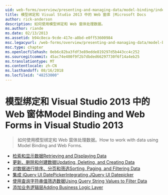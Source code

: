 ```yaml
---
uid: web-forms/overview/presenting-and-managing-data/model-binding/index
title: 模型绑定和 Visual Studio 2013 中的 Web 窗体 |Microsoft Docs
author: rick-anderson
description: 如何使用模型绑定和 Web 窗体处理数据。
ms.author: riande
ms.date: 02/13/2013
ms.assetid: b94c8eca-9cde-417e-a8bd-e0ff53600984
msc.legacyurl: /web-forms/overview/presenting-and-managing-data/model-binding
msc.type: chapter
ms.openlocfilehash: 0eb6c82ba3fdf3e89edde819297d5b443cc4c252
ms.sourcegitcommit: 45ac74e400f9f2b7dbded66297730f6f14a4eb25
ms.translationtype: MT
ms.contentlocale: zh-CN
ms.lasthandoff: 08/16/2018
ms.locfileid: "48253000"
---
```

<a name="model-binding-and-web-forms-in-visual-studio-2013"></a><span data-ttu-id="d4e2b-103">模型绑定和 Visual Studio 2013 中的 Web 窗体</span><span class="sxs-lookup"><span data-stu-id="d4e2b-103">Model Binding and Web Forms in Visual Studio 2013</span></span>
====================
> <span data-ttu-id="d4e2b-104">如何使用模型绑定和 Web 窗体处理数据。</span><span class="sxs-lookup"><span data-stu-id="d4e2b-104">How to work with data using Model Binding and Web Forms.</span></span>


- [<span data-ttu-id="d4e2b-105">检索和显示数据</span><span class="sxs-lookup"><span data-stu-id="d4e2b-105">Retrieving and Displaying Data</span></span>](retrieving-data.md)
- [<span data-ttu-id="d4e2b-106">更新、删除和创建数据</span><span class="sxs-lookup"><span data-stu-id="d4e2b-106">Updating, Deleting, and Creating Data</span></span>](updating-deleting-and-creating-data.md)
- [<span data-ttu-id="d4e2b-107">对数据进行排序、分页和筛选</span><span class="sxs-lookup"><span data-stu-id="d4e2b-107">Sorting, Paging, and Filtering Data</span></span>](sorting-paging-and-filtering-data.md)
- [<span data-ttu-id="d4e2b-108">集成 jQuery UI DatePicker</span><span class="sxs-lookup"><span data-stu-id="d4e2b-108">Integrating JQuery UI Datepicker</span></span>](integrating-jquery-ui.md)
- [<span data-ttu-id="d4e2b-109">使用查询字符串值筛选数据</span><span class="sxs-lookup"><span data-stu-id="d4e2b-109">Using Query String Values to Filter Data</span></span>](using-query-string-values-to-retrieve-data.md)
- [<span data-ttu-id="d4e2b-110">添加业务逻辑层</span><span class="sxs-lookup"><span data-stu-id="d4e2b-110">Adding Business Logic Layer</span></span>](adding-business-logic-layer.md)
